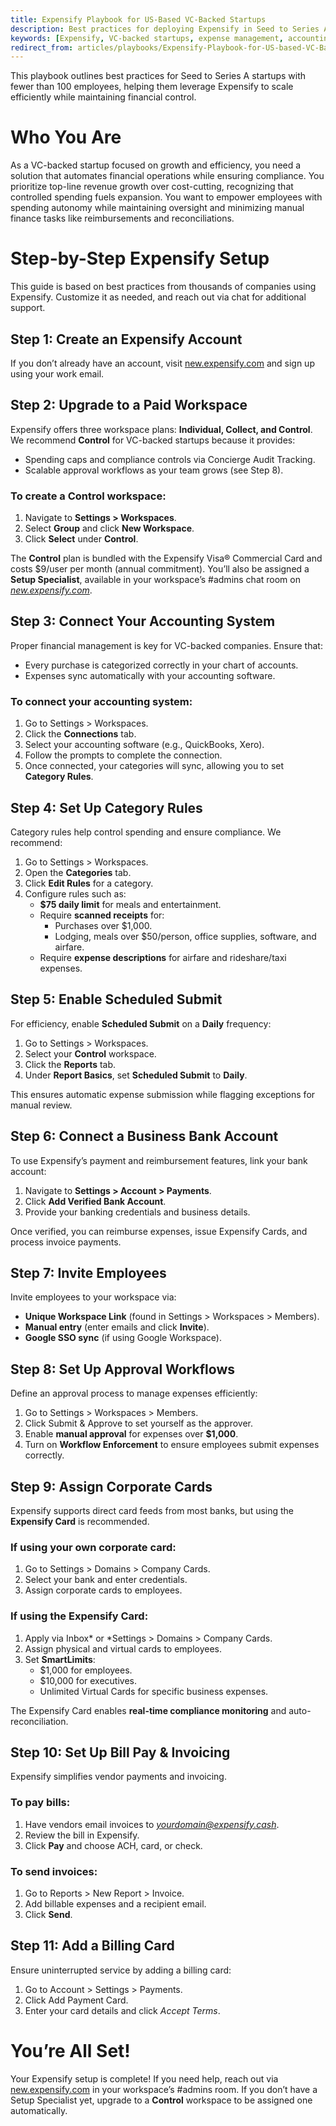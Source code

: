 ```yaml
---
title: Expensify Playbook for US-Based VC-Backed Startups
description: Best practices for deploying Expensify in Seed to Series A startups to streamline expense management and optimize financial operations.
keywords: [Expensify, VC-backed startups, expense management, accounting integration, financial automation]
redirect_from: articles/playbooks/Expensify-Playbook-for-US-based-VC-Backed-Startups/
---
```

<div id="expensify-classic" markdown="1">

This playbook outlines best practices for Seed to Series A startups with fewer than 100 employees, helping them leverage Expensify to scale efficiently while maintaining financial control.

# Who You Are
As a VC-backed startup focused on growth and efficiency, you need a solution that automates financial operations while ensuring compliance. You prioritize top-line revenue growth over cost-cutting, recognizing that controlled spending fuels expansion. You want to empower employees with spending autonomy while maintaining oversight and minimizing manual finance tasks like reimbursements and reconciliations.

# Step-by-Step Expensify Setup
This guide is based on best practices from thousands of companies using Expensify. Customize it as needed, and reach out via chat for additional support.

## Step 1: Create an Expensify Account
If you don’t already have an account, visit [new.expensify.com](https://new.expensify.com) and sign up using your work email. 

## Step 2: Upgrade to a Paid Workspace
Expensify offers three workspace plans: **Individual, Collect, and Control**. We recommend **Control** for VC-backed startups because it provides:
- Spending caps and compliance controls via Concierge Audit Tracking.
- Scalable approval workflows as your team grows (see Step 8).

### To create a Control workspace:
1. Navigate to **Settings > Workspaces**.
2. Select **Group** and click **New Workspace**.
3. Click **Select** under **Control**.

The **Control** plan is bundled with the Expensify Visa® Commercial Card and costs $9/user per month (annual commitment). You’ll also be assigned a **Setup Specialist**, available in your workspace’s #admins chat room on *[new.expensify.com](https://new.expensify.com)*.

## Step 3: Connect Your Accounting System
Proper financial management is key for VC-backed companies. Ensure that:
- Every purchase is categorized correctly in your chart of accounts.
- Expenses sync automatically with your accounting software.

### To connect your accounting system:
1. Go to Settings > Workspaces.
2. Click the **Connections** tab.
3. Select your accounting software (e.g., QuickBooks, Xero).
4. Follow the prompts to complete the connection.
5. Once connected, your categories will sync, allowing you to set **Category Rules**.

## Step 4: Set Up Category Rules
Category rules help control spending and ensure compliance. We recommend:
1. Go to Settings > Workspaces.
2. Open the **Categories** tab.
3. Click **Edit Rules** for a category.
4. Configure rules such as:
   - **$75 daily limit** for meals and entertainment.
   - Require **scanned receipts** for:
     - Purchases over $1,000.
     - Lodging, meals over $50/person, office supplies, software, and airfare.
   - Require **expense descriptions** for airfare and rideshare/taxi expenses.

## Step 5: Enable Scheduled Submit
For efficiency, enable **Scheduled Submit** on a **Daily** frequency:
1. Go to Settings > Workspaces.
2. Select your **Control** workspace.
3. Click the **Reports** tab.
4. Under **Report Basics**, set **Scheduled Submit** to **Daily**.

This ensures automatic expense submission while flagging exceptions for manual review.

## Step 6: Connect a Business Bank Account
To use Expensify’s payment and reimbursement features, link your bank account:
1. Navigate to **Settings > Account > Payments**.
2. Click **Add Verified Bank Account**.
3. Provide your banking credentials and business details.

Once verified, you can reimburse expenses, issue Expensify Cards, and process invoice payments.

## Step 7: Invite Employees
Invite employees to your workspace via:
- **Unique Workspace Link** (found in Settings > Workspaces > Members).
- **Manual entry** (enter emails and click **Invite**).
- **Google SSO sync** (if using Google Workspace).

## Step 8: Set Up Approval Workflows
Define an approval process to manage expenses efficiently:
1. Go to Settings > Workspaces > Members.
2. Click Submit & Approve to set yourself as the approver.
3. Enable **manual approval** for expenses over **$1,000**.
4. Turn on **Workflow Enforcement** to ensure employees submit expenses correctly.

## Step 9: Assign Corporate Cards
Expensify supports direct card feeds from most banks, but using the **Expensify Card** is recommended.

### If using your own corporate card:
1. Go to Settings > Domains > Company Cards.
2. Select your bank and enter credentials.
3. Assign corporate cards to employees.

### If using the Expensify Card:
1. Apply via Inbox* or *Settings > Domains > Company Cards.
2. Assign physical and virtual cards to employees.
3. Set **SmartLimits**:
   - $1,000 for employees.
   - $10,000 for executives.
   - Unlimited Virtual Cards for specific business expenses.

The Expensify Card enables **real-time compliance monitoring** and auto-reconciliation.

## Step 10: Set Up Bill Pay & Invoicing
Expensify simplifies vendor payments and invoicing.

### To pay bills:
1. Have vendors email invoices to *yourdomain@expensify.cash*.
2. Review the bill in Expensify.
3. Click **Pay** and choose ACH, card, or check.

### To send invoices:
1. Go to Reports > New Report > Invoice.
2. Add billable expenses and a recipient email.
3. Click **Send**.

## Step 11: Add a Billing Card
Ensure uninterrupted service by adding a billing card:
1. Go to Account > Settings > Payments.
2. Click Add Payment Card.
3. Enter your card details and click *Accept Terms*.

# You’re All Set!
Your Expensify setup is complete! If you need help, reach out via [new.expensify.com](https://new.expensify.com) in your workspace’s #admins room. If you don’t have a Setup Specialist yet, upgrade to a **Control** workspace to be assigned one automatically.

</div>
